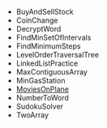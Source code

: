 - BuyAndSellStock
- CoinChange
- DecryptWord
- FindMinSetOfIntervals
- FindMinimumSteps
- LevelOrderTraversalTree
- LinkedListPractice
- MaxContiguousArray
- MinGasStation
- [MoviesOnPlane](https://leetcode.com/discuss/interview-question/313719/Amazon-or-Online-Assessment-2019-or-Movies-on-Flight)
- NumberToWord
- SudokuSolver
- TwoArray